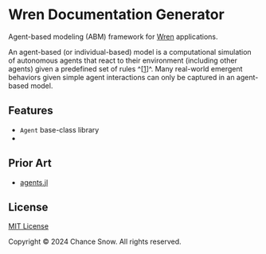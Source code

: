 # Wren Documentation Generator

Agent-based modeling (ABM) framework for [Wren](https://wren.io) applications.

An agent-based (or individual-based) model is a computational simulation of autonomous agents that react to their
environment (including other agents) given a predefined set of rules ^[[1](http://doi.org/10.1016/j.ecolmodel.2006.04.023)]^. Many real-world emergent behaviors given simple agent interactions can only be captured in an
agent-based model.

## Features
- `Agent` base-class library
- 

## Prior Art
- [agents.jl](https://juliadynamics.github.io/Agents.jl/stable)

## License

[MIT License](https://opensource.org/licenses/MIT)

Copyright &copy; 2024 Chance Snow. All rights reserved.
